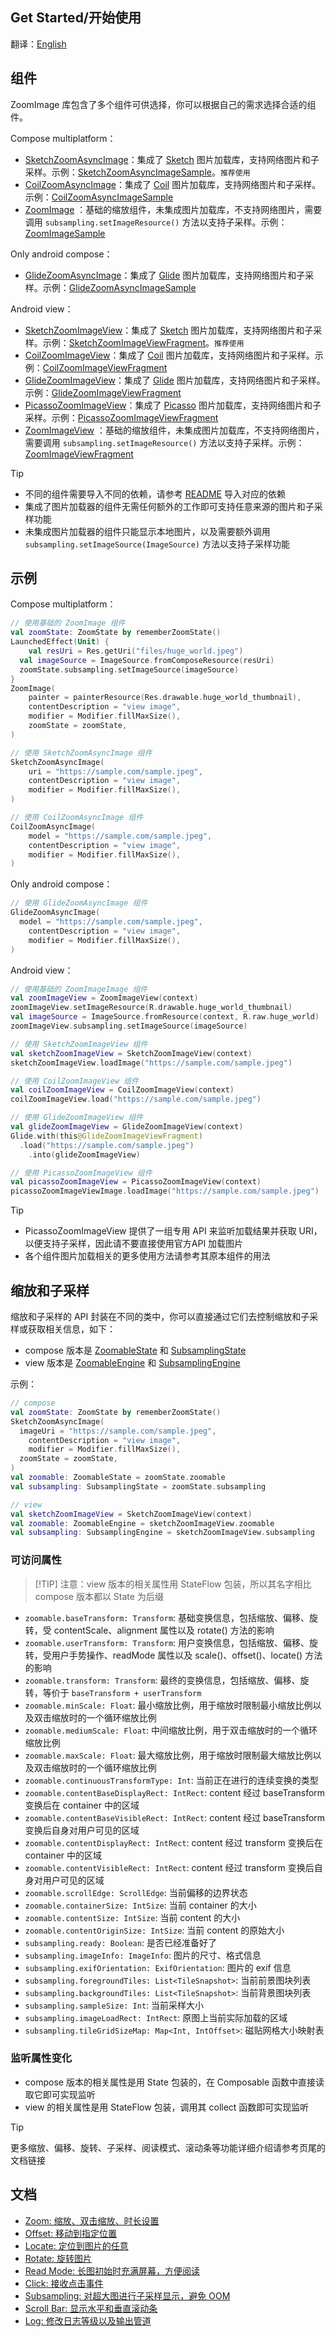 ## Get Started/开始使用

翻译：[English](getstarted.md)

## 组件

ZoomImage 库包含了多个组件可供选择，你可以根据自己的需求选择合适的组件。

Compose multiplatform：

* [SketchZoomAsyncImage]：集成了 [Sketch]
  图片加载库，支持网络图片和子采样。示例：[SketchZoomAsyncImageSample]。`推荐使用`
* [CoilZoomAsyncImage]：集成了 [Coil]
  图片加载库，支持网络图片和子采样。示例：[CoilZoomAsyncImageSample]
* [ZoomImage]
  ：基础的缩放组件，未集成图片加载库，不支持网络图片，需要调用 `subsampling.setImageResource()`
  方法以支持子采样。示例：[ZoomImageSample]

Only android compose：

* [GlideZoomAsyncImage]：集成了 [Glide]
  图片加载库，支持网络图片和子采样。示例：[GlideZoomAsyncImageSample]

Android view：

* [SketchZoomImageView]：集成了 [Sketch]
  图片加载库，支持网络图片和子采样。示例：[SketchZoomImageViewFragment]。`推荐使用`
* [CoilZoomImageView]：集成了 [Coil]
  图片加载库，支持网络图片和子采样。示例：[CoilZoomImageViewFragment]
* [GlideZoomImageView]：集成了 [Glide]
  图片加载库，支持网络图片和子采样。示例：[GlideZoomImageViewFragment]
* [PicassoZoomImageView]：集成了 [Picasso]
  图片加载库，支持网络图片和子采样。示例：[PicassoZoomImageViewFragment]
* [ZoomImageView]
  ：基础的缩放组件，未集成图片加载库，不支持网络图片，需要调用 `subsampling.setImageResource()`
  方法以支持子采样。示例：[ZoomImageViewFragment]

> [!TIP]
> * 不同的组件需要导入不同的依赖，请参考 [README](../../README_zh.md#下载) 导入对应的依赖
> * 集成了图片加载器的组件无需任何额外的工作即可支持任意来源的图片和子采样功能
> * 未集成图片加载器的组件只能显示本地图片，以及需要额外调用
    `subsampling.setImageSource(ImageSource)` 方法以支持子采样功能

## 示例

Compose multiplatform：

```kotlin
// 使用基础的 ZoomImage 组件
val zoomState: ZoomState by rememberZoomState()
LaunchedEffect(Unit) {
    val resUri = Res.getUri("files/huge_world.jpeg")
  val imageSource = ImageSource.fromComposeResource(resUri)
  zoomState.subsampling.setImageSource(imageSource)
}
ZoomImage(
    painter = painterResource(Res.drawable.huge_world_thumbnail),
    contentDescription = "view image",
    modifier = Modifier.fillMaxSize(),
    zoomState = zoomState,
)

// 使用 SketchZoomAsyncImage 组件
SketchZoomAsyncImage(
    uri = "https://sample.com/sample.jpeg",
    contentDescription = "view image",
    modifier = Modifier.fillMaxSize(),
)

// 使用 CoilZoomAsyncImage 组件
CoilZoomAsyncImage(
    model = "https://sample.com/sample.jpeg",
    contentDescription = "view image",
    modifier = Modifier.fillMaxSize(),
)
```

Only android compose：

```kotlin
// 使用 GlideZoomAsyncImage 组件
GlideZoomAsyncImage(
  model = "https://sample.com/sample.jpeg",
    contentDescription = "view image",
    modifier = Modifier.fillMaxSize(),
)
```

Android view：

```kotlin
// 使用基础的 ZoomImageImage 组件
val zoomImageView = ZoomImageView(context)
zoomImageView.setImageResource(R.drawable.huge_world_thumbnail)
val imageSource = ImageSource.fromResource(context, R.raw.huge_world)
zoomImageView.subsampling.setImageSource(imageSource)

// 使用 SketchZoomImageView 组件
val sketchZoomImageView = SketchZoomImageView(context)
sketchZoomImageView.loadImage("https://sample.com/sample.jpeg")

// 使用 CoilZoomImageView 组件
val coilZoomImageView = CoilZoomImageView(context)
coilZoomImageView.load("https://sample.com/sample.jpeg")

// 使用 GlideZoomImageView 组件
val glideZoomImageView = GlideZoomImageView(context)
Glide.with(this@GlideZoomImageViewFragment)
  .load("https://sample.com/sample.jpeg")
    .into(glideZoomImageView)

// 使用 PicassoZoomImageView 组件
val picassoZoomImageView = PicassoZoomImageView(context)
picassoZoomImageViewImage.loadImage("https://sample.com/sample.jpeg")
```

> [!TIP]
> * PicassoZoomImageView 提供了一组专用 API 来监听加载结果并获取 URI，以便支持子采样，因此请不要直接使用官方API
    加载图片
> * 各个组件图片加载相关的更多使用方法请参考其原本组件的用法

## 缩放和子采样

缩放和子采样的 API 封装在不同的类中，你可以直接通过它们去控制缩放和子采样或获取相关信息，如下：

* compose 版本是 [ZoomableState] 和 [SubsamplingState]
* view 版本是 [ZoomableEngine] 和 [SubsamplingEngine]

示例：

```kotlin
// compose
val zoomState: ZoomState by rememberZoomState()
SketchZoomAsyncImage(
  imageUri = "https://sample.com/sample.jpeg",
    contentDescription = "view image",
    modifier = Modifier.fillMaxSize(),
  zoomState = zoomState,
)
val zoomable: ZoomableState = zoomState.zoomable
val subsampling: SubsamplingState = zoomState.subsampling

// view
val sketchZoomImageView = SketchZoomImageView(context)
val zoomable: ZoomableEngine = sketchZoomImageView.zoomable
val subsampling: SubsamplingEngine = sketchZoomImageView.subsampling
```

### 可访问属性

> [!TIP] 注意：view 版本的相关属性用 StateFlow 包装，所以其名字相比 compose 版本都以 State 为后缀

* `zoomable.baseTransform: Transform`: 基础变换信息，包括缩放、偏移、旋转，受 contentScale、alignment
  属性以及 rotate() 方法的影响
* `zoomable.userTransform: Transform`: 用户变换信息，包括缩放、偏移、旋转，受用户手势操作、readMode 属性以及
  scale()、offset()、locate()
  方法的影响
* `zoomable.transform: Transform`:
  最终的变换信息，包括缩放、偏移、旋转，等价于 `baseTransform + userTransform`
* `zoomable.minScale: Float`: 最小缩放比例，用于缩放时限制最小缩放比例以及双击缩放时的一个循环缩放比例
* `zoomable.mediumScale: Float`: 中间缩放比例，用于双击缩放时的一个循环缩放比例
* `zoomable.maxScale: Float`: 最大缩放比例，用于缩放时限制最大缩放比例以及双击缩放时的一个循环缩放比例
* `zoomable.continuousTransformType: Int`: 当前正在进行的连续变换的类型
* `zoomable.contentBaseDisplayRect: IntRect`: content 经过 baseTransform 变换后在 container 中的区域
* `zoomable.contentBaseVisibleRect: IntRect`: content 经过 baseTransform 变换后自身对用户可见的区域
* `zoomable.contentDisplayRect: IntRect`: content 经过 transform 变换后在 container 中的区域
* `zoomable.contentVisibleRect: IntRect`: content 经过 transform 变换后自身对用户可见的区域
* `zoomable.scrollEdge: ScrollEdge`: 当前偏移的边界状态
* `zoomable.containerSize: IntSize`: 当前 container 的大小
* `zoomable.contentSize: IntSize`: 当前 content 的大小
* `zoomable.contentOriginSize: IntSize`: 当前 content 的原始大小
* `subsampling.ready: Boolean`: 是否已经准备好了
* `subsampling.imageInfo: ImageInfo`: 图片的尺寸、格式信息
* `subsampling.exifOrientation: ExifOrientation`: 图片的 exif 信息
* `subsampling.foregroundTiles: List<TileSnapshot>`: 当前前景图块列表
* `subsampling.backgroundTiles: List<TileSnapshot>`: 当前背景图块列表
* `subsampling.sampleSize: Int`: 当前采样大小
* `subsampling.imageLoadRect: IntRect`: 原图上当前实际加载的区域
* `subsampling.tileGridSizeMap: Map<Int, IntOffset>`: 磁贴网格大小映射表

### 监听属性变化

* compose 版本的相关属性是用 State 包装的，在 Composable 函数中直接读取它即可实现监听
* view 的相关属性是用 StateFlow 包装，调用其 collect 函数即可实现监听

> [!TIP]
> 更多缩放、偏移、旋转、子采样、阅读模式、滚动条等功能详细介绍请参考页尾的文档链接

## 文档

* [Zoom: 缩放、双击缩放、时长设置](zoom_zh.md)
* [Offset: 移动到指定位置](offset_zh.md)
* [Locate: 定位到图片的任意](locate_zh.md)
* [Rotate: 旋转图片](rotate_zh.md)
* [Read Mode: 长图初始时充满屏幕，方便阅读](readmode_zh.md)
* [Click: 接收点击事件](click_zh.md)
* [Subsampling: 对超大图进行子采样显示，避免 OOM](subsampling_zh.md)
* [Scroll Bar: 显示水平和垂直滚动条](scrollbar_zh.md)
* [Log: 修改日志等级以及输出管道](log_zh.md)

[ZoomImage]: ../../zoomimage-compose/src/commonMain/kotlin/com/github/panpf/zoomimage/ZoomImage.kt

[CoilZoomAsyncImage]: ../../zoomimage-compose-coil/src/commonMain/kotlin/com/github/panpf/zoomimage/SingletonCoilZoomAsyncImage.kt

[GlideZoomAsyncImage]: ../../zoomimage-compose-glide/src/main/kotlin/com/github/panpf/zoomimage/GlideZoomAsyncImage.kt

[SketchZoomAsyncImage]: ../../zoomimage-compose-sketch/src/commonMain/kotlin/com/github/panpf/zoomimage/SingletonSketchZoomAsyncImage.kt

[ZoomImageSample]: ../../sample/src/commonMain/kotlin/com/github/panpf/zoomimage/sample/ui/examples/BasicZoomImageSample.kt

[CoilZoomAsyncImageSample]: ../../sample/src/commonMain/kotlin/com/github/panpf/zoomimage/sample/ui/examples/CoilZoomAsyncImageSample.kt

[GlideZoomAsyncImageSample]: ../../sample/src/androidMain/kotlin/com/github/panpf/zoomimage/sample/ui/examples/GlideZoomAsyncImageSample.kt

[SketchZoomAsyncImageSample]: ../../sample/src/commonMain/kotlin/com/github/panpf/zoomimage/sample/ui/examples/SketchZoomAsyncImageSample.kt

[ZoomImageView]: ../../zoomimage-view/src/main/kotlin/com/github/panpf/zoomimage/ZoomImageView.kt

[CoilZoomImageView]: ../../zoomimage-view-coil-core/src/main/kotlin/com/github/panpf/zoomimage/CoilZoomImageView.kt

[GlideZoomImageView]: ../../zoomimage-view-glide/src/main/kotlin/com/github/panpf/zoomimage/GlideZoomImageView.kt

[PicassoZoomImageView]: ../../zoomimage-view-picasso/src/main/kotlin/com/github/panpf/zoomimage/PicassoZoomImageView.kt

[SketchZoomImageView]: ../../zoomimage-view-sketch-core/src/main/kotlin/com/github/panpf/zoomimage/SketchZoomImageView.kt

[ZoomImageViewFragment]: ../../sample/src/androidMain/kotlin/com/github/panpf/zoomimage/sample/ui/examples/BasicZoomImageViewFragment.kt

[CoilZoomImageViewFragment]: ../../sample/src/androidMain/kotlin/com/github/panpf/zoomimage/sample/ui/examples/CoilZoomImageViewFragment.kt

[GlideZoomImageViewFragment]: ../../sample/src/androidMain/kotlin/com/github/panpf/zoomimage/sample/ui/examples/GlideZoomImageViewFragment.kt

[PicassoZoomImageViewFragment]: ../../sample/src/androidMain/kotlin/com/github/panpf/zoomimage/sample/ui/examples/PicassoZoomImageViewFragment.kt

[SketchZoomImageViewFragment]: ../../sample/src/androidMain/kotlin/com/github/panpf/zoomimage/sample/ui/examples/SketchZoomImageViewFragment.kt

[Sketch]: https://github.com/panpf/sketch

[SketchAsyncImage]: https://github.com/panpf/sketch/blob/main/sketch-compose/src/commonMain/kotlin/com/github/panpf/sketch/compose/AsyncImage.kt

[Coil]: https://github.com/coil-kt/coil

[CoilAsyncImage]: https://github.com/coil-kt/coil/blob/main/coil-compose-singleton/src/commonMain/kotlin/coil/compose/SingletonAsyncImage.kt

[Glide]: https://github.com/bumptech/glide

[GlideImage]: https://github.com/bumptech/glide/blob/master/integration/compose/src/commonMain/kotlin/com/bumptech/glide/integration/compose/GlideImage.kt

[Picasso]: https://github.com/square/picasso

[ZoomableState]: ../../zoomimage-compose/src/commonMain/kotlin/com/github/panpf/zoomimage/compose/zoom/ZoomableState.kt

[SubsamplingState]: ../../zoomimage-compose/src/commonMain/kotlin/com/github/panpf/zoomimage/compose/subsampling/SubsamplingState.kt

[ZoomableEngine]: ../../zoomimage-view/src/main/kotlin/com/github/panpf/zoomimage/view/zoom/ZoomableEngine.kt

[SubsamplingEngine]: ../../zoomimage-view/src/main/kotlin/com/github/panpf/zoomimage/view/subsampling/SubsamplingEngine.kt

[ZoomImageView]: ../../zoomimage-view/src/main/kotlin/com/github/panpf/zoomimage/ZoomImageView.kt

[ZoomImage]: ../../zoomimage-compose/src/commonMain/kotlin/com/github/panpf/zoomimage/ZoomImage.kt

[ZoomState]: ../../zoomimage-compose/src/commonMain/kotlin/com/github/panpf/zoomimage/compose/ZoomState.kt